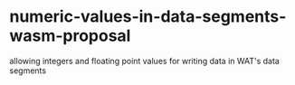 # numeric-values-in-data-segments-wasm-proposal
allowing integers and floating point values for writing data in WAT's data segments
